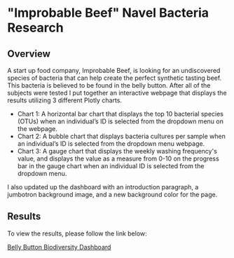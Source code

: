 # "Improbable Beef" Navel Bacteria Research

## Overview

A start up food company, Improbable Beef, is looking for an undiscovered species of bacteria that can help create the perfect synthetic tasting beef. This bacteria is believed to be found in the belly button. After all of the subjects were tested I put together an interactive webpage that displays the results utilizing 3 different Plotly charts. 

  - Chart 1: A horizontal bar chart that displays the top 10 bacterial species (OTUs) when an individual’s ID is selected from the dropdown menu on the webpage.
  - Chart 2: A bubble chart that displays bacteria cultures per sample when an individual’s ID is selected from the dropdown menu webpage.
  - Chart 3: A gauge chart that displays the weekly washing frequency's value, and displays the value as a measure from 0-10 on the progress bar in the gauge chart when an individual ID is selected from the dropdown menu.

I also updated up the dashboard with an introduction paragraph, a jumbotron background image, and a new background color for the page. 

## Results

To view the results, please follow the link below:

[Belly Button Biodiversity Dashboard](https://ryanwhited.github.io/Bacteria-Research/)
